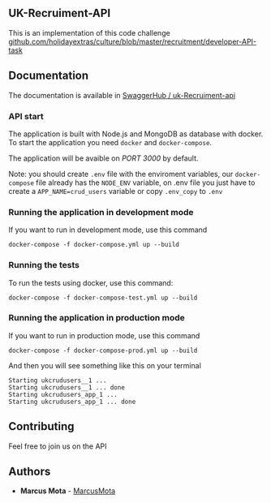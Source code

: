 
## UK-Recruiment-API 

This is an implementation of this code challenge [github.com/holidayextras/culture/blob/master/recruitment/developer-API-task](https://github.com/holidayextras/culture/blob/master/recruitment/developer-API-task.md)



## Documentation

The documentation is available in [SwaggerHub / uk-Recruiment-api](https://app.swaggerhub.com/apis-docs/marcusmota/uk-recruiment-api/1.0.0) 


### API start

The application is built with Node.js and MongoDB as database with docker. To start the application you need `docker` and `docker-compose`.

The application will be avaible on *PORT 3000* by default.

Note: you should create `.env` file with the enviroment variables, our `docker-compose` file already has the `NODE_ENV` variable, on .env file you just have to create a `APP_NAME=crud_users` variable or copy `.env_copy` to `.env`

### Running the application in development mode

If you want to run in development mode, use this command

```shell
docker-compose -f docker-compose.yml up --build
```



### Running the tests

To run the tests using docker, use this command:

```shell
docker-compose -f docker-compose-test.yml up --build
```



### Running the application in production mode

If you want to run in production mode, use this command

```shell
docker-compose -f docker-compose-prod.yml up --build
```


And then you will see something like this on your terminal


```shell
Starting ukcrudusers__1 ...
Starting ukcrudusers__1 ... done
Starting ukcrudusers_app_1 ...
Starting ukcrudusers_app_1 ... done
```



## Contributing

Feel free to join us on the API



## Authors

* **Marcus Mota** -  [MarcusMota](https://github.com/marcusmota)
